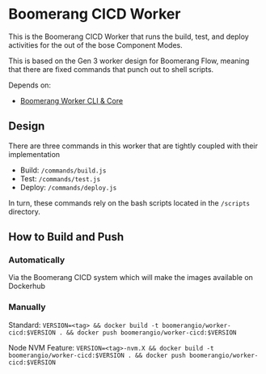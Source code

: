 # Boomerang CICD Worker

This is the Boomerang CICD Worker that runs the build, test, and deploy activities for the out of the bose Component Modes.

This is based on the Gen 3 worker design for Boomerang Flow, meaning that there are fixed commands that punch out to shell scripts.

Depends on:

- [Boomerang Worker CLI & Core](https://github.com/boomerang-io/worker.interfaces)

## Design

There are three commands in this worker that are tightly coupled with their implementation

- Build: `/commands/build.js`
- Test: `/commands/test.js`
- Deploy: `/commands/deploy.js`

In turn, these commands rely on the bash scripts located in the `/scripts` directory.

## How to Build and Push

### Automatically

Via the Boomerang CICD system which will make the images available on Dockerhub

### Manually

Standard: `VERSION=<tag> && docker build -t boomerangio/worker-cicd:$VERSION . && docker push boomerangio/worker-cicd:$VERSION`

Node NVM Feature: `VERSION=<tag>-nvm.X && docker build -t boomerangio/worker-cicd:$VERSION . && docker push boomerangio/worker-cicd:$VERSION`
